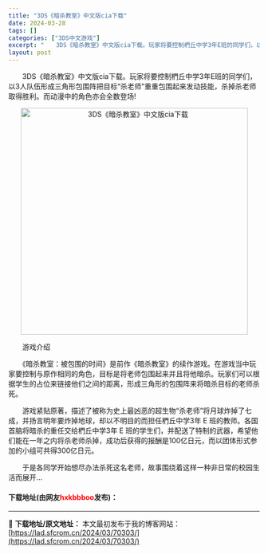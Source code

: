 ```yaml
---
title: "3DS《暗杀教室》中文版cia下载"
date: 2024-03-28
tags: []
categories: ["3DS中文游戏"]
excerpt: "　　3DS《暗杀教室》中文版cia下载。玩家将要控制椚丘中学3年E班的同学们，以3人队伍形成三角形包围阵把目标&ldquo;杀老师&rdquo;重重包围起来发动技能，杀掉杀老师取得胜利。而动漫中的角色亦会全数登场! 　　游戏介绍 　　《暗杀教室：被包围的时间》是前作《暗杀教室》的续作游戏。在游戏当中&hellip;"
layout: post
---
```


 <p>　　3DS《暗杀教室》中文版cia下载。玩家将要控制椚丘中学3年E班的同学们，以3人队伍形成三角形包围阵把目标&ldquo;杀老师&rdquo;重重包围起来发动技能，杀掉杀老师取得胜利。而动漫中的角色亦会全数登场!</p> <p align="center"><img align="" border="0" src="https://lad.sfcrom.cn/wp-content/uploads/2024/03/20240328_66054925a8630.png" width="455" alt="3DS《暗杀教室》中文版cia下载" /></p> <p>　　游戏介绍</p> <p>　　《暗杀教室：被包围的时间》是前作《暗杀教室》的续作游戏。在游戏当中玩家要控制与原作相同的角色，目标是将老师包围起来并且将他暗杀。玩家们可以根据学生的占位来链接他们之间的距离，形成三角形的包围阵来将暗杀目标的老师杀死。</p> <p>　　游戏紧贴原著，描述了被称为史上最凶恶的超生物&ldquo;杀老师&rdquo;将月球炸掉了七成，并扬言明年要炸掉地球，却以不明目的而担任椚丘中学3年 E 班的教师。各国首脑将暗杀的重任交给椚丘中学3年 E 班的学生们，并配送了特制的武器，希望他们能在一年之内将杀老师杀掉，成功后获得的报酬是100亿日元，而以团体形式参加的小组可共得300亿日元。</p> <p>　　于是各同学开始想尽办法杀死这名老师，故事围绕着这样一种非日常的校园生活而展开&hellip;</p> <p><h4>下载地址(由网友<font color="red">hxkbbboo</font>发布)：</h4></p> 

---
📖 **下载地址/原文地址：** 本文最初发布于我的博客网站：[https://lad.sfcrom.cn/2024/03/70303/](https://lad.sfcrom.cn/2024/03/70303/)
